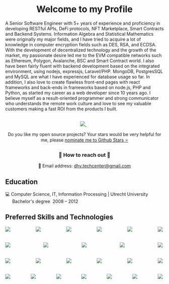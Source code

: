 

<!--
**ITExpert0228/ITExpert0228** is a ✨ _special_ ✨ repository because its `README.md` (this file) appears on your GitHub profile.

Here are some ideas to get you started:

- 🔭 I’m currently working on ...
- 🌱 I’m currently learning ...
- 👯 I’m looking to collaborate on ...
- 🤔 I’m looking for help with ...
- 💬 Ask me about ...
- 📫 How to reach me: ...
- 😄 Pronouns: ...
- ⚡ Fun fact: ...
-->

<h1 align='center'>
  Welcome to my Profile
</h1>

<p>
A Senior Software Engineer with 5+ years of experience and proficiency in developing RESTful APIs, DeFi protocols, NFT Marketplace, Smart Contracts and Backend Systems.
Information Algebra and Statistical Mathematics were originally my major fields, and I have tried to acquire a lot of knowledge in computer encryption fields such as DES, RSA, and ECDSA.
With the development of decentralized technology and the growth of the market, my passionate desire led me to the EVM compatible networks such as Ethereum, Polygon, Avalanche, BSC and Smart Contract world.
I also have been fairly fluent with backend development based on the integrated environment, using nodejs, expressjs, Laravel/PHP. MongoDB, PostgresSQL and MySQL are what I have experienced for database usage so far. 
In addition, I also love to create flawless front-end pages with react frameworks and back-ends in frameworks based on node.js, PHP and Python, as started my career as a web developer since 10 years ago. 
I believe myself as a result-oriented programmer and strong communicator who understands the remote work culture and love to see my valuable customers making a fast ROI from the products I built.
<br><br>
</p>

<p align='center'>
  <!-- <a href="https://www.linkedin.com/in/dr-mat-9003a0236/">
    <img src="https://img.shields.io/badge/linkedin-%230077B5.svg?&style=for-the-badge&logo=linkedin&logoColor=black" />
  </a>&nbsp;&nbsp; -->
  <a href="https://t.me/hi_dai">
    <img src="https://img.shields.io/badge/Telegram-2CA5E0?style=for-the-badge&logo=telegram&logoColor=white" />        
  </a>&nbsp;&nbsp;
</p>
<p align='center'>
  Do you like my open source projects? Your stars would be very helpful for me, please <a href='https://stars.github.com/nominate/'>nominate me to Github Stars ⭐</a>
</p>

<div align='center'>
  <h3 align='center'>
      👯 How to reach out 👯
   </h3>
   <p align='center'> 📧 Email address: <a href='mailto:dhv.techcenter@gmail.com'>dhv.techcenter@gmail.com</a></p>
   <!-- <p align='center'> 📞 Phone number: <a href='#'>+1 347 973 4033</a></p> -->
</div>

## Education

💻 Computer Science, IT, Information Processing | Utrecht University \
&ensp;&ensp;&nbsp;&nbsp;Bachelor's degree&nbsp;&nbsp;2008 – 2012


## Preferred Skills and Technologies
<div align="center">
  <div style="display: flex; justify-content: space-between;">
    <img align="left" src="https://img.shields.io/badge/Typescript-E10098?style=for-the-badge&logo=typescript&logoColor=white" />
    <img align="left" src="https://img.shields.io/badge/Git-F05032?style=for-the-badge&logo=git&logoColor=white" />
    <img align="left" src="https://img.shields.io/badge/Node.js-339933?style=for-the-badge&logo=nodedotjs&logoColor=white" />
    <img align="left" src="https://img.shields.io/badge/Javascript-339933?style=for-the-badge&logo=javascript&logoColor=white" />
    <img align="left" src="https://img.shields.io/badge/React-20232A?style=for-the-badge&logo=react&logoColor=61DAFB" />
    <img align="left" src="https://img.shields.io/badge/Redux-593D88?style=for-the-badge&logo=redux&logoColor=white" />
  </div>
  <br>
  <br>
  <div style="display: flex; justify-content: space-between;">
    <img align="left" src="https://img.shields.io/badge/chainlink-375BD2?style=for-the-badge&logo=chainlink&logoColor=white" />
    <img align="left" src="https://img.shields.io/badge/MySQL-316192?style=for-the-badge&logo=mysql&logoColor=white" />
    <img align="left" src="https://img.shields.io/badge/GraphQl-E10098?style=for-the-badge&logo=graphql&logoColor=white" />
    <img align="left" src="https://img.shields.io/badge/Docker-2CA5E0?style=for-the-badge&logo=docker&logoColor=white" />
    <img align="left" src="https://img.shields.io/badge/Amazon AWS-{232F3E}?style=for-the-badge&logo=amazonaws&logoColor=white" />
  </div>
  <br>
  <br>
  <div style="display: flex; justify-content: space-between;">
    <img align="left" src="https://img.shields.io/badge/Solidity-e6e6e6?style=for-the-badge&logo=solidity&logoColor=black" />
    <img align="left" src="https://img.shields.io/badge/truffle-2CA5E0?style=for-the-badge" />
    <img align="left" src="https://img.shields.io/badge/hardhat-000000?style=for-the-badge" />
    <img align="left" src="https://img.shields.io/badge/Ethers.js-F05032?style=for-the-badge" />
    <img align="left" src="https://img.shields.io/badge/Web3.js-4EA94B?style=for-the-badge&logo=web3dotjs&logoColor=white" />
    <img align="left" src="https://img.shields.io/badge/-Smart%20Contracts-green?style=for-the-badge" />
  </div>
  <br>
  <br>
  <div style="display: flex; justify-content: space-between;">
    <img align="left" src="https://img.shields.io/badge/-NFT-green?style=for-the-badge" />
    <img align="left" src="https://img.shields.io/badge/-DeFi-blue?style=for-the-badge" />
    <img align="left" src="https://img.shields.io/badge/-DEX-339933?style=for-the-badge" />
    <img align="left" src="https://img.shields.io/badge/Ethereum-3C3C3D?style=for-the-badge&logo=Ethereum&logoColor=white" />
    <img align="left" src="https://img.shields.io/badge/-BSC-%237E7FC8?style=for-the-badge" />
    <img align="left" src="https://img.shields.io/badge/-Avalanche-red?style=for-the-badge" />
    <img align="left" src="https://img.shields.io/badge/-Polygon-blueviolet?style=for-the-badge" />
  </div>
  <br>
  <br>
</div>

